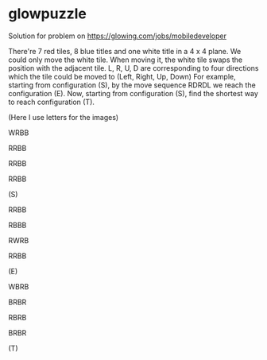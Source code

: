 # glowpuzzle
Solution for problem on https://glowing.com/jobs/mobiledeveloper


There're 7 red tiles, 8 blue titles and one white title in a 4 x 4 plane. We could only move the white tile. When moving it, the white tile swaps the position with the adjacent tile. L, R, U, D are corresponding to four directions which the tile could be moved to (Left, Right, Up, Down) For example, starting from configuration (S), by the move sequence RDRDL we reach the configuration (E). Now, starting from configuration (S), find the shortest way to reach configuration (T).

(Here I use letters for the images)

WRBB

RRBB

RRBB

RRBB

(S)


RRBB

RBBB

RWRB

RRBB

(E)


WBRB

BRBR

RBRB

BRBR

(T)
